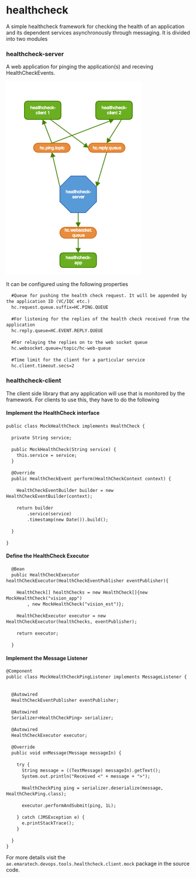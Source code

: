 # healthcheck
A simple healthcheck framework for checking the health of an application and its dependent services asynchronously through messaging. 
It is divided into two modules

### healthcheck-server
A web application for pinging the application(s) and receving HealthCheckEvents. 

![High Level Architecture](https://github.com/EmaraLab/healthcheck/blob/master/health_check_main.png)

It can be configured using the following properties
```
  #Queue for pushing the health check request. It will be appended by the application ID (VC/IQC etc.)
  hc.request.queue.suffix=HC.PING.QUEUE

  #For listening for the replies of the health check received from the application
  hc.reply.queue=HC.EVENT.REPLY.QUEUE

  #For relaying the replies on to the web socket queue
  hc.websocket.queue=/topic/hc-web-queue

  #Time limit for the client for a particular service
  hc.client.timeout.secs=2
```

### healthcheck-client
The client side library that any application will use that is monitored by the framework. For clients to use this, they have to do the following

#### Implement the HealthCheck interface
```
public class MockHealthCheck implements HealthCheck {

  private String service;

  public MockHealthCheck(String service) {
    this.service = service;
  }

  @Override
  public HealthCheckEvent perform(HealthCheckContext context) {

    HealthCheckEventBuilder builder = new HealthCheckEventBuilder(context);

    return builder
        .service(service)
        .timestamp(new Date()).build();

  }

}
````
#### Define the HealthCheck Executor
```
  @Bean
  public HealthCheckExecutor healthCheckExecutor(HealthCheckEventPublisher eventPublisher){

    HealthCheck[] healthChecks = new HealthCheck[]{new MockHealthCheck("vision_app")
        , new MockHealthCheck("vision_est")};

    HealthCheckExecutor executor = new HealthCheckExecutor(healthChecks, eventPublisher);

    return executor;

  }
```  

#### Implement the Message Listener

```
@Component
public class MockHealthCheckPingListener implements MessageListener {


  @Autowired
  HealthCheckEventPublisher eventPublisher;

  @Autowired
  Serializer<HealthCheckPing> serializer;

  @Autowired
  HealthCheckExecutor executor;

  @Override
  public void onMessage(Message messageIn) {

    try {
      String message = ((TextMessage) messageIn).getText();
      System.out.println("Received <" + message + ">");

      HealthCheckPing ping = serializer.deserialize(message, HealthCheckPing.class);

      executor.performAndSubmit(ping, 1L);

    } catch (JMSException e) {
      e.printStackTrace();
    }

  }
}
```

For more details visit the ```ae.emaratech.devops.tools.healthcheck.client.mock``` package in the source code.

